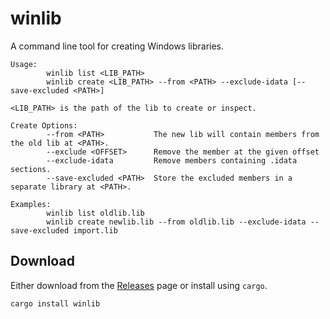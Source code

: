 # winlib

A command line tool for creating Windows libraries.

```
Usage:
        winlib list <LIB_PATH>
        winlib create <LIB_PATH> --from <PATH> --exclude-idata [--save-excluded <PATH>]

<LIB_PATH> is the path of the lib to create or inspect.

Create Options:
        --from <PATH>           The new lib will contain members from the old lib at <PATH>.
        --exclude <OFFSET>      Remove the member at the given offset
        --exclude-idata         Remove members containing .idata sections.
        --save-excluded <PATH>  Store the excluded members in a separate library at <PATH>.

Examples:
        winlib list oldlib.lib
        winlib create newlib.lib --from oldlib.lib --exclude-idata --save-excluded import.lib
```

## Download

Either download from the [Releases](https://github.com/ChrisDenton/winlibtools/releases) page or install using `cargo`.

```
cargo install winlib
```
